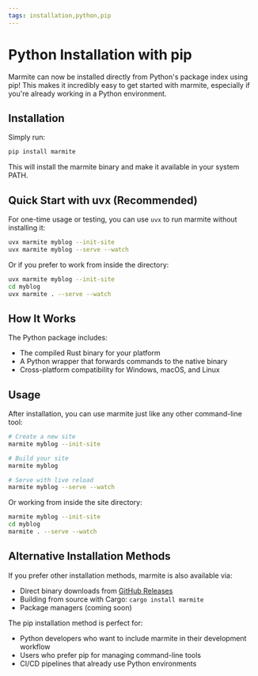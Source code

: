```yaml
---
tags: installation,python,pip
---
```

# Python Installation with pip

Marmite can now be installed directly from Python's package index using pip! This makes it incredibly easy to get started with marmite, especially if you're already working in a Python environment.

## Installation

Simply run:

```bash
pip install marmite
```

This will install the marmite binary and make it available in your system PATH.

## Quick Start with uvx (Recommended)

For one-time usage or testing, you can use `uvx` to run marmite without installing it:

```bash
uvx marmite myblog --init-site
uvx marmite myblog --serve --watch
```

Or if you prefer to work from inside the directory:

```bash
uvx marmite myblog --init-site
cd myblog
uvx marmite . --serve --watch
```

## How It Works

The Python package includes:
- The compiled Rust binary for your platform
- A Python wrapper that forwards commands to the native binary
- Cross-platform compatibility for Windows, macOS, and Linux

## Usage

After installation, you can use marmite just like any other command-line tool:

```bash
# Create a new site
marmite myblog --init-site

# Build your site
marmite myblog

# Serve with live reload
marmite myblog --serve --watch
```

Or working from inside the site directory:

```bash
marmite myblog --init-site
cd myblog
marmite . --serve --watch
```

## Alternative Installation Methods

If you prefer other installation methods, marmite is also available via:
- Direct binary downloads from [GitHub Releases](https://github.com/rochacbruno/marmite/releases)
- Building from source with Cargo: `cargo install marmite`
- Package managers (coming soon)

The pip installation method is perfect for:
- Python developers who want to include marmite in their development workflow
- Users who prefer pip for managing command-line tools
- CI/CD pipelines that already use Python environments

